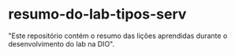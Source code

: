 # resumo-do-lab-tipos-serv
"Este repositório contém o resumo das lições aprendidas durante o desenvolvimento do lab na DIO".
